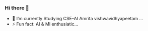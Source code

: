 ### Hi there 👋
- 🌱 I’m currently Studying CSE-AI Amrita vishwavidhyapeetam ...
- ⚡ Fun fact: AI & Ml enthusiatic...
<!--
- 🔭 I’m currently exploring new stuff ...
- 👯 I’m looking to collaborate on ...
- 🤔 I’m looking for help with ...
- 💬 Ask me about ...
- 📫 How to reach me: ...
- 😄 Pronouns: ...
 -->


